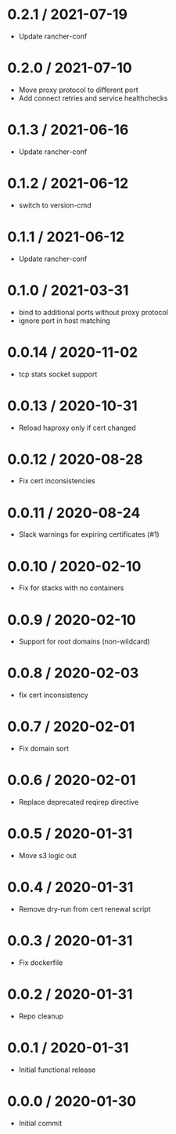 
0.2.1 / 2021-07-19
==================

  * Update rancher-conf

0.2.0 / 2021-07-10
==================

  * Move proxy protocol to different port
  * Add connect retries and service healthchecks

0.1.3 / 2021-06-16
==================

  * Update rancher-conf

0.1.2 / 2021-06-12
==================

  * switch to version-cmd

0.1.1 / 2021-06-12
==================

  * Update rancher-conf

0.1.0 / 2021-03-31
==================

  * bind to additional ports without proxy protocol
  * ignore port in host matching

0.0.14 / 2020-11-02
==================

  * tcp stats socket support

0.0.13 / 2020-10-31
==================

  * Reload haproxy only if cert changed

0.0.12 / 2020-08-28
===================

  * Fix cert inconsistencies

0.0.11 / 2020-08-24
===================

  * Slack warnings for expiring certificates (#1)

0.0.10 / 2020-02-10
===================

  * Fix for stacks with no containers

0.0.9 / 2020-02-10
==================

  * Support for root domains (non-wildcard)

0.0.8 / 2020-02-03
==================

  * fix cert inconsistency

0.0.7 / 2020-02-01
==================

  * Fix domain sort

0.0.6 / 2020-02-01
==================

  * Replace deprecated reqirep directive

0.0.5 / 2020-01-31
==================

  * Move s3 logic out

0.0.4 / 2020-01-31
==================

  * Remove dry-run from cert renewal script

0.0.3 / 2020-01-31
==================

  * Fix dockerfile

0.0.2 / 2020-01-31
==================

  * Repo cleanup

0.0.1 / 2020-01-31
==================

  * Initial functional release

0.0.0 / 2020-01-30
==================

  * Initial commit
